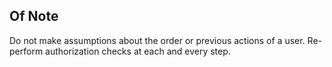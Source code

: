 ## Of Note

Do not make assumptions about the order or previous actions of a user. Re-perform authorization checks at each and every step.
